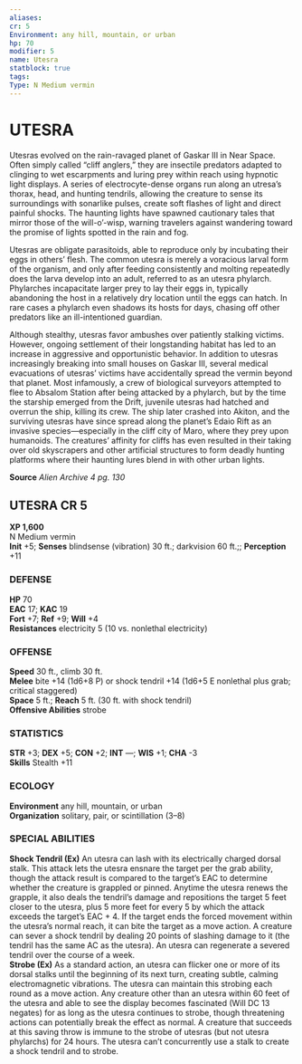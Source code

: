 ```yaml
---
aliases: 
cr: 5
Environment: any hill, mountain, or urban  
hp: 70
modifier: 5
name: Utesra
statblock: true
tags: 
Type: N Medium vermin  
---
```

# UTESRA
Utesras evolved on the rain-ravaged planet of Gaskar III in Near Space. Often simply called “cliff anglers,” they are insectile predators adapted to clinging to wet escarpments and luring prey within reach using hypnotic light displays. A series of electrocyte-dense organs run along an utresa’s thorax, head, and hunting tendrils, allowing the creature to sense its surroundings with sonarlike pulses, create soft flashes of light and direct painful shocks. The haunting lights have spawned cautionary tales that mirror those of the will-o’-wisp, warning travelers against wandering toward the promise of lights spotted in the rain and fog.

Utesras are obligate parasitoids, able to reproduce only by incubating their eggs in others’ flesh. The common utesra is merely a voracious larval form of the organism, and only after feeding consistently and molting repeatedly does the larva develop into an adult, referred to as an utesra phylarch. Phylarches incapacitate larger prey to lay their eggs in, typically abandoning the host in a relatively dry location until the eggs can hatch. In rare cases a phylarch even shadows its hosts for days, chasing off other predators like an ill-intentioned guardian.

Although stealthy, utesras favor ambushes over patiently stalking victims. However, ongoing settlement of their longstanding habitat has led to an increase in aggressive and opportunistic behavior. In addition to utesras increasingly breaking into small houses on Gaskar III, several medical evacuations of utesras’ victims have accidentally spread the vermin beyond that planet. Most infamously, a crew of biological surveyors attempted to flee to Absalom Station after being attacked by a phylarch, but by the time the starship emerged from the Drift, juvenile utesras had hatched and overrun the ship, killing its crew. The ship later crashed into Akiton, and the surviving utesras have since spread along the planet’s Edaio Rift as an invasive species—especially in the cliff city of Maro, where they prey upon humanoids. The creatures’ affinity for cliffs has even resulted in their taking over old skyscrapers and other artificial structures to form deadly hunting platforms where their haunting lures blend in with other urban lights.


**Source** _Alien Archive 4 pg. 130_

## UTESRA CR 5

**XP 1,600**  
N Medium vermin  
**Init** +5; **Senses** blindsense (vibration) 30 ft.; darkvision 60 ft.;; **Perception** +11  

### DEFENSE

**HP** 70  
**EAC** 17; **KAC** 19  
**Fort** +7; **Ref** +9; **Will** +4  
**Resistances** electricity 5 (10 vs. nonlethal electricity)  

### OFFENSE

**Speed** 30 ft., climb 30 ft.  
**Melee** bite +14 (1d6+8 P) or shock tendril +14 (1d6+5 E nonlethal plus grab; critical staggered)  
**Space** 5 ft.; **Reach** 5 ft. (30 ft. with shock tendril)  
**Offensive Abilities** strobe

### STATISTICS

**STR** +3; **DEX** +5; **CON** +2; **INT** —; **WIS** +1; **CHA** -3  
**Skills** Stealth +11

### ECOLOGY

**Environment** any hill, mountain, or urban  
**Organization** solitary, pair, or scintillation (3–8)

### SPECIAL ABILITIES

**Shock Tendril (Ex)** An utesra can lash with its electrically charged dorsal stalk. This attack lets the utesra ensnare the target per the grab ability, though the attack result is compared to the target’s EAC to determine whether the creature is grappled or pinned. Anytime the utesra renews the grapple, it also deals the tendril’s damage and repositions the target 5 feet closer to the utesra, plus 5 more feet for every 5 by which the attack exceeds the target’s EAC + 4. If the target ends the forced movement within the utesra’s normal reach, it can bite the target as a move action. A creature can sever a shock tendril by dealing 20 points of slashing damage to it (the tendril has the same AC as the utesra). An utesra can regenerate a severed tendril over the course of a week.  
**Strobe (Ex)** As a standard action, an utesra can flicker one or more of its dorsal stalks until the beginning of its next turn, creating subtle, calming electromagnetic vibrations. The utesra can maintain this strobing each round as a move action. Any creature other than an utesra within 60 feet of the utesra and able to see the display becomes fascinated (Will DC 13 negates) for as long as the utesra continues to strobe, though threatening actions can potentially break the effect as normal. A creature that succeeds at this saving throw is immune to the strobe of utesras (but not utesra phylarchs) for 24 hours. The utesra can’t concurrently use a stalk to create a shock tendril and to strobe.

